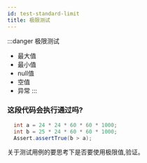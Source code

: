 ```yaml
---
id: test-standard-limit
title: 极限测试
---
```


:::danger 极限测试

- 最大值
- 最小值
- null值
- 空值
- 异常
:::

### 这段代码会执行通过吗?

```java 
  int a = 24 * 24 * 60 * 60 * 1000;
  int b = 25 * 24 * 60 * 60 * 1000;
  Assert.assertTrue(b > a);
```

关于测试用例的要思考下是否要使用极限值,验证。
